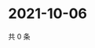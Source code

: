 # 2021-10-06

共 0 条

<!-- BEGIN WEIBO -->
<!-- 最后更新时间 Wed Oct 06 2021 06:14:11 GMT+0800 (China Standard Time) -->

<!-- END WEIBO -->
